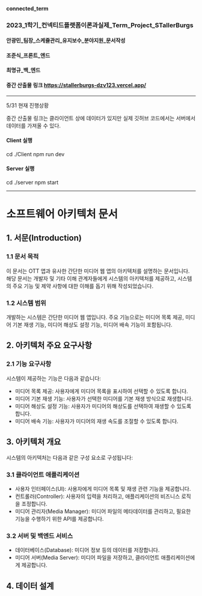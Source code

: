 #### connected_term
### 2023_1학기_컨넥티드플랫폼이론과실제_Term_Project_STallerBurgs
#### 안광민_팀장_스케쥴관리_유지보수_분야지원_문서작성
#### 조준식_프론트_엔드
#### 최명규_백_엔드
#### 중간 산출물 링크 https://stallerburgs-dzv123.vercel.app/


<hr/>

5/31 현재 진행상황

중간 산출물 링크는 클라이언트 상에 데이터가 있지만
실제 깃허브 코드에서는 서버에서 데이터를 가져올 수 있다.

#### Client 실행
cd ./Client
npm run dev

#### Server 실행
cd ./server
npm start

<hr/>

# 소프트웨어 아키텍처 문서

## 1. 서문(Introduction)
### 1.1 문서 목적
이 문서는 OTT 앱과 유사한 간단한 미디어 웹 앱의 아키텍처를 설명하는 문서입니다. 해당 문서는 개발자 및 기타 이해 관계자들에게 시스템의 아키텍처를 제공하고, 시스템의 주요 기능 및 제약 사항에 대한 이해를 돕기 위해 작성되었습니다.

### 1.2 시스템 범위
개발하는 시스템은 간단한 미디어 웹 앱입니다. 주요 기능으로는 미디어 목록 제공, 미디어 기본 재생 기능, 미디어 해상도 설정 기능, 미디어 배속 기능이 포함됩니다.

## 2. 아키텍처 주요 요구사항
### 2.1 기능 요구사항
시스템이 제공하는 기능은 다음과 같습니다:
- 미디어 목록 제공: 사용자에게 미디어 목록을 표시하여 선택할 수 있도록 합니다.
- 미디어 기본 재생 기능: 사용자가 선택한 미디어를 기본 재생 방식으로 재생합니다.
- 미디어 해상도 설정 기능: 사용자가 미디어의 해상도를 선택하여 재생할 수 있도록 합니다.
- 미디어 배속 기능: 사용자가 미디어의 재생 속도를 조절할 수 있도록 합니다.

## 3. 아키텍처 개요
시스템의 아키텍처는 다음과 같은 구성 요소로 구성됩니다:

### 3.1 클라이언트 애플리케이션
- 사용자 인터페이스(UI): 사용자에게 미디어 목록 및 재생 관련 기능을 제공합니다.
- 컨트롤러(Controller): 사용자의 입력을 처리하고, 애플리케이션의 비즈니스 로직을 조정합니다.
- 미디어 관리자(Media Manager): 미디어 파일의 메타데이터를 관리하고, 필요한 기능을 수행하기 위한 API를 제공합니다.

### 3.2 서버 및 백엔드 서비스
- 데이터베이스(Database): 미디어 정보 등의 데이터를 저장합니다.
- 미디어 서버(Media Server): 미디어 파일을 저장하고, 클라이언트 애플리케이션에게 제공합니다.

## 4. 데이터 설계


